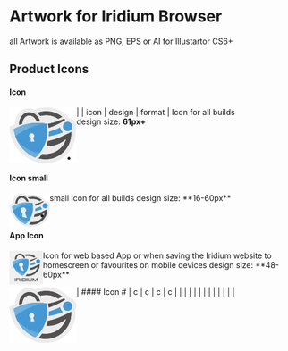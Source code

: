 # Artwork for Iridium Browser
all Artwork is available as PNG, EPS or AI for Illustartor CS6+

## Product Icons #
      
#### Icon #
| <img src="https://github.com/iridium-browser/artwork/blob/master/product-icon_RGB/iridium-icon_custom.png" height="100" width="120" align="left"> | icon | design | format |
Icon for all builds      
design size: **61px+**    
<br/>
<br/>

-
      
#### Icon small #
<img src="https://github.com/iridium-browser/artwork/blob/master/product-icon_RGB/iridium-icon_custom_small.png" height="60" width="72" align="left">
small Icon for all builds      
design size: **16-60px**

-

#### App Icon #
<img src="https://github.com/iridium-browser/artwork/blob/master/product-icon_RGB/iridium-app_icon.png" height="60" width="60" align="left">
Icon for web based App or when saving the Iridium website to homescreen or favourites on mobile devices     
design size: **48-60px**




| #### Icon #  | c  |  c | c  | c  |
| <img src="https://github.com/iridium-browser/artwork/blob/master/product-icon_RGB/iridium-icon_custom.png" height="100" width="120" align="left">  |   |   |   |   |
|   |   |   |   |   |
